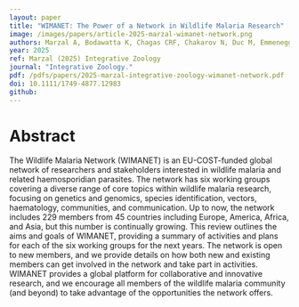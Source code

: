```yaml
---
layout: paper
title: "WIMANET: The Power of a Network in Wildlife Malaria Research"
image: /images/papers/article-2025-marzal-wimanet-network.png
authors: Marzal A, Bodawatta K, Chagas CRF, Chakarov N, Duc M, Emmenegger T, Ferraguti M, García-Longoria L, Gutiérrez-López R, Lopes RJ, Martínez-De La Puente J, Renner S, Santiago-Alarcón D, Sehgal RNM, Stanković D, Dunn JC.
year: 2025
ref: Marzal (2025) Integrative Zoology
journal: "Integrative Zoology."
pdf: /pdfs/papers/2025-marzal-integrative-zoology-wimanet-network.pdf
doi: 10.1111/1749-4877.12983
github: 
---
```


# Abstract

The Wildlife Malaria Network (WIMANET) is an EU-COST-funded global network of researchers and stakeholders interested in wildlife malaria and related haemosporidian parasites. The network has six working groups covering a diverse range of core topics within wildlife malaria research, focusing on genetics and genomics, species identification, vectors, haematology, communities, and communication. Up to now, the network includes 229 members from 45 countries including Europe, America, Africa, and Asia, but this number is continually growing. This review outlines the aims and goals of WIMANET, providing a summary of activities and plans for each of the six working groups for the next years. The network is open to new members, and we provide details on how both new and existing members can get involved in the network and take part in activities. WIMANET provides a global platform for collaborative and innovative research, and we encourage all members of the wildlife malaria community (and beyond) to take advantage of the opportunities the network offers.